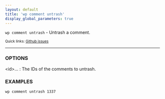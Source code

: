 ```yaml
---
layout: default
title: 'wp comment untrash'
display_global_parameters: true
---
```


`wp comment untrash` - Untrash a comment.

<small>Quick links: <a href="https://github.com/wp-cli/wp-cli/issues?q=is%3Aopen+label%3Acommand%3Auntrash+sort%3Aupdated-desc">Github issues</a></small>

<hr />

### OPTIONS

&lt;id&gt;...
: The IDs of the comments to untrash.

### EXAMPLES

    wp comment untrash 1337



